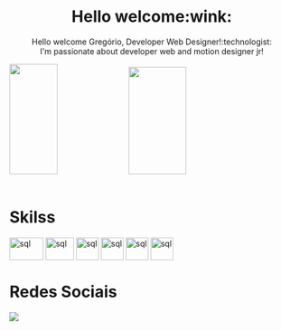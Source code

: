 <div align="center">
 <h1>Hello welcome:wink:</h1>
  <p>Hello welcome  Gregório, Developer Web Designer!:technologist:	
  <br> 
I'm passionate about developer web and motion designer jr!</p>

</div>

<div align="left">  
  <img width="41%" height="195px" src="https://github-readme-stats.vercel.app/api/top-langs/?username=gregoriodelucca&layout=compact&hide_border=true&title_color=00bfbf&text_color=00bfbf&bg_color=0d1117" />
 <img width="45%" height="190px" src="https://media.giphy.com/media/v1.Y2lkPTc5MGI3NjExM2E3OTZmNGY4ZDdlZjM1YmE2ZmRjZTBhMmM1MDY0ZDE3MDE2ODNmMiZjdD1z/RHvb57lEDGmxTKNBtI/giphy.gif" />
</div>
</div>

<div align="left"><br>
  <h1>Skilss</h1>
    <img align="center" alt="sql" height= "40" width="60" src="https://www.freepnglogos.com/uploads/php-logo-png/php-logo-php-elephant-logo-vectors-download-5.png">
    <img align="center" alt="sql" height= "40" width="50" src="https://user-images.githubusercontent.com/43537647/223166660-809dd18f-ed75-420e-a58e-f86ae3b5031f.png">
    <img align="center" alt="sql" height= "40" width="40" src="https://cdn.jsdelivr.net/gh/devicons/devicon/icons/javascript/javascript-original.svg">
    <img align="center" alt="sql" height= "40" width="40"  src="https://cdn.jsdelivr.net/gh/devicons/devicon/icons/css3/css3-original.svg">
    <img align="center" alt="sql" height= "40" width="40"  src="https://cdn.jsdelivr.net/gh/devicons/devicon/icons/figma/figma-original.svg">
    <img align="center" alt="sql" height= "40" width="40"  src="https://cdn.jsdelivr.net/gh/devicons/devicon/icons/aftereffects/aftereffects-original.svg">


</div>

<div align="left"> 
 <h1>Redes Sociais</h1>
  <a href="https://www.linkedin.com/in/gregoriodelucca/" target="_blank"><img src="https://img.shields.io/badge/-linkedin-blue?style=for-the-badge&logo=instagram&logoColor=white"</a>

</div> 



